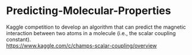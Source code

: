# Predicting-Molecular-Properties

Kaggle competition to develop an algorithm that can predict the magnetic interaction between two atoms in a molecule (i.e., the scalar coupling constant).
<br>
https://www.kaggle.com/c/champs-scalar-coupling/overview
